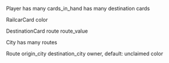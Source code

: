 Player
  has many cards_in_hand
  has many destination cards

RailcarCard
  color

DestinationCard
  route
  route_value

City
  has many routes

Route
  origin_city
  destination_city
  owner, default: unclaimed
  color
